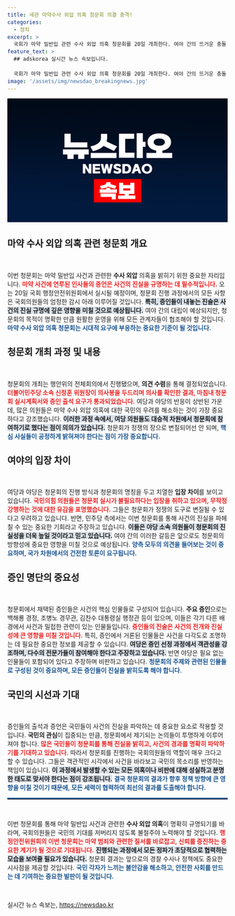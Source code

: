 ```yaml
---
title: 세관 마약수사 외압 의혹 청문회 의결 충격!
categories:
  - 정치
excerpt: >
  국회가 마약 밀반입 관련 수사 외압 의혹 청문회를 20일 개최한다. 여야 간의 뜨거운 충돌 속, 증인 28명 채택이 결정되며 진실 규명을 향한 논의가 시작된다. 과연 진상은 밝혀질까?
feature_text: >
  ## adskorea 실시간 뉴스 속보입니다.

  국회가 마약 밀반입 관련 수사 외압 의혹 청문회를 20일 개최한다. 여야 간의 뜨거운 충돌 속, 증인 28명 채택이 결정되며 진실 규명을 향한 논의가 시작된다. 과연 진상은 밝혀질까?
image: '/assets/img/newsdao_breakingnews.jpg'
---
```


<p><img src="/assets/img/newsdao_breakingnews.jpg" alt="adskorea 속보" /></p>

<h2 data-ke-size="size26">마약 수사 외압 의혹 관련 청문회 개요</h2>

<p data-ke-size="size16">&nbsp;</p>

<p>이번 청문회는 마약 밀반입 사건과 관련한 <b>수사 외압</b> 의혹을 밝히기 위한 중요한 자리입니다. <b><span style="color: #ee2323;">마약 사건에 연루된 인사들의 증언은 사건의 진실을 규명하는 데 필수적입니다.</span></b> 오는 20일 국회 행정안전위원회에서 실시될 예정이며, 청문회 진행 과정에서의 모든 사항은 국회의원들의 엄정한 감시 아래 이루어질 것입니다. <b><span style="background-color: #21538527;">특히, 증인들이 내놓는 진술은 사건의 진실 규명에 깊은 영향을 미칠 것으로 예상됩니다.</span></b> 여야 간의 대립이 예상되지만, 청문회의 목적이 명확한 만큼 원활한 운영을 위해 모든 관계자들이 협조해야 할 것입니다. <b><span style="color: #1a5490;">마약 수사 외압 의혹 청문회는 시대적 요구에 부응하는 중요한 기준이 될 것입니다.</span></b></p>

<h2 data-ke-size="size26">청문회 개최 과정 및 내용</h2>

<p data-ke-size="size16">&nbsp;</p>

<p>청문회의 개최는 행안위의 전체회의에서 진행됐으며, <b>의견 수렴</b>을 통해 결정되었습니다. <b><span style="color: #ee2323;">더불어민주당 소속 신정훈 위원장이 의사봉을 두드리며 의사를 확인한 결과, 마침내 청문회 실시계획서와 증인 출석 요구가 통과되었습니다.</span></b> 여당과 야당의 반응이 상반된 가운데, 많은 의원들은 마약 수사 외압 의혹에 대한 국민의 우려를 해소하는 것이 가장 중요하다고 강조했습니다. <b><span style="background-color: #21538527;">이러한 과정 속에서, 여당 의원들도 대승적 차원에서 청문회에 참여하기로 했다는 점이 의의가 있습니다.</span></b> 청문회가 정쟁의 장으로 변질되어선 안 되며, <b><span style="color: #1a5490;">핵심 사실들이 공정하게 밝혀져야 한다는 점이 가장 중요합니다.</span></b></p>

<h2 data-ke-size="size26">여야의 입장 차이</h2>

<p data-ke-size="size16">&nbsp;</p>

<p>여당과 야당은 청문회의 진행 방식과 청문회의 명칭을 두고 치열한 <b>입장 차이</b>를 보이고 있습니다. <b><span style="color: #ee2323;">국민의힘 의원들은 청문회 실시가 불필요하다는 입장을 취하고 있으며, 무작정 강행하는 것에 대한 유감을 표명했습니다.</span></b> 그들은 청문회가 정쟁의 도구로 변질될 수 있다고 우려하고 있습니다. 반면, 민주당 측에서는 이번 청문회를 통해 사건의 진실을 파헤칠 수 있는 중요한 기회라고 주장하고 있습니다. <b><span style="background-color: #21538527;">이들은 야당 소속 의원들이 청문회의 진실성을 더욱 높일 것이라고 믿고 있습니다.</span></b> 여야 간의 이러한 갈등은 앞으로도 청문회의 방향성에 중요한 영향을 미칠 것으로 예상됩니다. <b><span style="color: #1a5490;">양측 모두의 의견을 들어보는 것이 중요하며, 국가 차원에서의 건전한 토론이 요구됩니다.</span></b></p>

<h2 data-ke-size="size26">증인 명단의 중요성</h2>

<p data-ke-size="size16">&nbsp;</p>

<p>청문회에서 채택된 증인들은 사건의 핵심 인물들로 구성되어 있습니다. <b>주요 증인</b>으로는 백해룡 경정, 조병노 경무관, 김찬수 대통령실 행정관 등이 있으며, 이들은 각기 다른 배경에서 사건과 밀접한 관련이 있는 인물들입니다. <b><span style="color: #ee2323;">증인들의 진술은 사건의 전개와 진실성에 큰 영향을 미칠 것입니다.</span></b> 특히, 증인에서 거론된 인물들은 사건을 다각도로 조명하는 데 필요한 중요한 정보를 제공할 수 있습니다. <b><span style="background-color: #21538527;">여당은 증인 선정 과정에서 객관성을 강조하며, 다수의 전문가들이 참여해야 한다고 주장하고 있습니다.</span></b> 반면 야당은 필요 없는 인물들이 포함되어 있다고 주장하며 비판하고 있습니다. <b><span style="color: #1a5490;">청문회의 주제와 관련된 인물들로 구성된 것이 중요하며, 모든 증인들이 진실을 밝히도록 해야 합니다.</span></b></p>

<h2 data-ke-size="size26">국민의 시선과 기대</h2>

<p data-ke-size="size16">&nbsp;</p>

<p>증인들의 출석과 증언은 국민들이 사건의 진실을 파악하는 데 중요한 요소로 작용할 것입니다. <b>국민의 관심</b>이 집중되는 만큼, 청문회에서 제기되는 논의들이 투명하게 이루어져야 합니다. <b><span style="color: #ee2323;">많은 국민들이 청문회를 통해 진실을 밝히고, 사건의 경과를 명확히 파악하기를 기대하고 있습니다.</span></b> 따라서 청문회를 진행하는 국회의원들의 역할이 매우 크다고 할 수 있습니다. 그들은 객관적인 시각에서 사건을 바라보고 국민의 목소리를 반영하는 책임이 있습니다. <b><span style="background-color: #21538527;">이 과정에서 발생할 수 있는 모든 의혹이나 비판에 대해 성실하고 분명한 태도로 맞서야 한다는 점이 강조됩니다.</span></b> <b><span style="color: #1a5490;">결국 청문회의 결과가 향후 정책 방향에 큰 영향을 미칠 것이기 때문에, 모든 세력이 협력하여 최선의 결과를 도출해야 합니다.</span></b></p>

<hr style="color: #1a5490; border-top: 3px solid #1a5490;"/>

<p data-ke-size="size16">&nbsp;</p>

<p>이번 청문회를 통해 마약 밀반입 사건과 관련한 <b>수사 외압 의혹</b>이 명확히 규명되기를 바라며, 국회의원들은 국민의 기대를 저버리지 않도록 불철주야 노력해야 할 것입니다. <b><span style="color: #ee2323;">행정안전위원회의 이번 청문회는 마약 범죄와 관련한 질서를 바로잡고, 신뢰를 증진하는 중요한 계기가 될 것으로 기대됩니다.</span></b> <b><span style="background-color: #21538527;">진행되는 과정에서 모든 정파가 초당적으로 협력하는 모습을 보여줄 필요가 있습니다.</span></b> 청문회 결과는 앞으로의 경찰 수사나 정책에도 중요한 시사점을 제공할 것입니다. <b><span style="color: #1a5490;">국민 각자가 느끼는 불안감을 해소하고, 안전한 사회를 만드는 데 기여하는 중요한 발판이 될 것입니다.</span></b></p>

<p data-ke-size="size16">&nbsp;</p>
실시간 뉴스 속보는, <a href="https://newsdao.kr" rel="dofollow">https://newsdao.kr</a>


